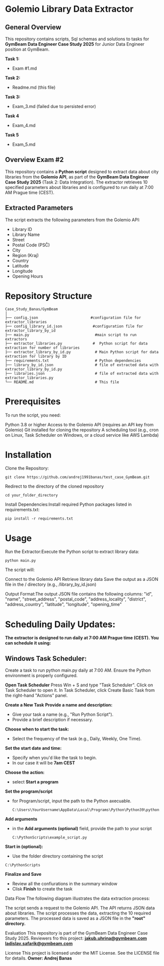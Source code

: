 # Golemio Library Data Extractor

## General Overview
This repository contains scripts, Sql schemas and solutions to tasks for **GymBeam Data Engineer Case Study 2025** for Junior Data  Engineer position at GymBeam. 

**Task 1:**
  - Exam #1.md
    
**Task 2:**
  - Readme.md (this file)
    
**Task 3:**
  - Exam_3.md (failed due to persisted error)

**Task 4**
  - Exam_4.md

**Task 5**
  - Exam_5.md

## Overview Exam #2
This repository contains a **Python script** designed to extract data about city libraries from the **Golemio API**, as part of the **GymBeam Data Engineer Case Study 2025** (Task 2: Data Integration). The extractor retrieves 10 specified parameters about libraries and is configured to run daily at 7:00 AM Prague time (CEST). 

## Extracted Parameters
The script extracts the following parameters from the Golemio API:

- Library ID
- Library Name
- Street
- Postal Code (PSČ)
- City
- Region (Kraj)
- Country
- Latitude
- Longitude
- Opening Hours

# Repository Structure
```plain
Case_Study_Banas/GymBeam
│
├── config.json                        #configuration file for extractor_libraries
├── config_library_id.json              #configuration file for extractor_library_by_id
├── main.py                              #main script to run extractors
├── extractor_libraries.py              #  Python script for data extraction for number of libraries
├── extractor_library_by_id.py           # Main Python script for data extraction for library by ID
├── requirements.txt                     # Python dependencies
├── library_by_id.json                   # file of extracted data with extractor_library_by_id.py
├── libraries.json                       # file of extracted data with extractor_libraries.py
└── README.md                            # This file
```
# Prerequisites
To run the script, you need:

Python 3.8 or higher
Access to the Golemio API (requires an API key from Golemio)
Git installed for cloning the repository
A scheduling tool (e.g., cron on Linux, Task Scheduler on Windows, or a cloud service like AWS Lambda)

# Installation

Clone the Repository:
```plain
git clone https://github.com/andrej1991banas/test_case_GymBeam.git
```

Redirect to the directory of the cloned repository
```plain
cd your_folder_directory
```

Install Dependencies:Install required Python packages listed in requirements.txt:
```plain
pip install -r requirements.txt
```

# Usage

Run the Extractor:Execute the Python script to extract library data:
```plain
python main.py
```
The script will:

Connect to the Golemio API
Retrieve library data
Save the output as a JSON file in the / directory (e.g., /library_by_id.json)


Output Format:The output JSON file contains the following columns:
"id",
"name",
"street_address",
"postal_code",
"address_locality",
"district",
"address_country",
"latitude",
"longitude",
"opening_time"


# Scheduling Daily Updates:

**The extractor is designed to run daily at 7:00 AM Prague time (CEST). You can schedule it using:**


## Windows Task Scheduler:
Create a task to run python main.py daily at 7:00 AM.
Ensure the Python environment is properly configured.

**Open Task Scheduler**
Press Win + S and type "Task Scheduler". Click on Task Scheduler to open it.
In Task Scheduler, click Create Basic Task from the right-hand "Actions" panel.

**Create a New Task**
**Provide a name and description:**
- Give your task a name (e.g., "Run Python Script").
- Provide a brief description if necessary.


**Choose when to start the task:**
- Select the frequency of the task (e.g., Daily, Weekly, One Time).


**Set the start date and time:**
- Specify when you'd like the task to begin.
- In our case it will be **7am CEST**

**Choose the action:**
- select **Start a program**

**Set the program/script**
- for Program/script, input the path to the Python axecuable.
  ```plain
  C:\Users\YourUsername\AppData\Local\Programs\Python\Python39\python.exe
  ```
**Add arguments**
- in the **Add arguments (optional)** field, provide the path to your script
  ```plain
  C:\PythonScripts\example_script.py
  ```
**Start in (optional):**
- Use the folder directory containing the script
 ```plain
 C:\PythonScripts
```

**Finalize and Save**
- Review all the confiurations in the summary window
- Clisk **Finish** to create the task





Data Flow
The following diagram illustrates the data extraction process:

The script sends a request to the Golemio API.
The API returns JSON data about libraries.
The script processes the data, extracting the 10 required parameters.
The processed data is saved as a JSON file in the **"root" directory.**



Evaluation
This repository is part of the GymBeam Data Engineer Case Study 2025. Reviewers fro this project:
**jakub.uhrina@gymbeam.com**
**ladislav.safarik@gymbeam.com**

License
This project is licensed under the MIT License. See the LICENSE file for details.
**Owner: Andrej Banas**

